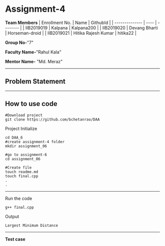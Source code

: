 # Assignment-4

**Team Members**
|   Enrollment No.  |   Name   | GithubId |
|   --------------  |   ----   | -------- |
|    IIB2019019  |   Kalpana | Kalpana200 | 
|    IIB2019020  |   Devang Bharti | Horseman-droid  |
|    IIB2019021  |   Hitika Rajesh Kumar | hitika22 |

**Group No-**"7"

**Faculty Name-**"Rahul Kala"

**Mentor Name-** "Md. Meraz"

---
## Problem Statement

---
## How to use code
```
#Download project
git clone https://github.com/bchetanrao/DAA 
```
Project Initialize 
```
cd DAA_6
#create assignment-4 folder
mkdir assignment_06

#go to assignment-6
cd assignment_06

#Create file
touch readme.md
touch final.cpp
.
.
```
---

Run the code
```
g++ final.cpp
```
Output
```
Largest Minimum Distance
```
---

**Test case**
